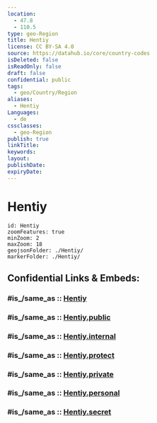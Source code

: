 ```yaml
---
location:
  - 47.8
  - 110.5
type: geo-Region
title: Hentiy
license: CC BY-SA 4.0
source: https://datahub.io/core/country-codes
isDeleted: false
isReadOnly: false
draft: false
confidential: public
tags:
  - geo/Country/Region
aliases:
  - Hentiy
Languages:
  - de
cssclasses:
  - geo-Region
publish: true
linkTitle:
keywords:
layout:
publishDate:
expiryDate:
---
```


# Hentiy

```leaflet
id: Hentiy
zoomFeatures: true 
minZoom: 2 
maxZoom: 18
geojsonFolder: ./Hentiy/
markerFolder: ./Hentiy/
```


## Confidential Links & Embeds: 

### #is_/same_as :: [Hentiy](/_Standards/Earth/Continent/Asia/Asia~East/Mongolia/Provinces~Mongolia/Hentiy.md) 

### #is_/same_as :: [Hentiy.public](/_public/Earth/Continent/Asia/Asia~East/Mongolia/Provinces~Mongolia/Hentiy.public.md) 

### #is_/same_as :: [Hentiy.internal](/_internal/Earth/Continent/Asia/Asia~East/Mongolia/Provinces~Mongolia/Hentiy.internal.md) 

### #is_/same_as :: [Hentiy.protect](/_protect/Earth/Continent/Asia/Asia~East/Mongolia/Provinces~Mongolia/Hentiy.protect.md) 

### #is_/same_as :: [Hentiy.private](/_private/Earth/Continent/Asia/Asia~East/Mongolia/Provinces~Mongolia/Hentiy.private.md) 

### #is_/same_as :: [Hentiy.personal](/_personal/Earth/Continent/Asia/Asia~East/Mongolia/Provinces~Mongolia/Hentiy.personal.md) 

### #is_/same_as :: [Hentiy.secret](/_secret/Earth/Continent/Asia/Asia~East/Mongolia/Provinces~Mongolia/Hentiy.secret.md)

